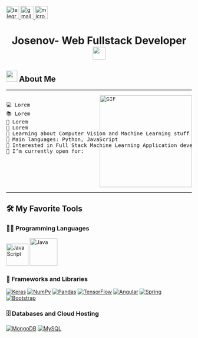 <div>
  <a href="https://t.me/" target="_blank">
    <img
      height="35"
      alt="telegram logo"
      src="https://img.shields.io/static/v1?message=Telegram&logo=telegram&label=&color=FFD94D&logoColor=black&labelColor=&style=for-the-badge"
    />
  </a>
  <a href="mailto:josenovillo88@gmail.com" target="blank">
    <img
      height="35"
      alt="gmail logo"
      src="https://img.shields.io/static/v1?message=Email&logo=gmail&label=&color=FFD94D&logoColor=black&labelColor=&style=for-the-badge"
    />
  </a>
  <a href="https://josenovillo.netlify.app/" target="_blank">
    <img
      height="35"
      alt="microsoft-outlook logo"
      src="https://img.shields.io/static/v1?message=Website&logo=microsoft-outlook&label=&color=FFD94D&logoColor=black&labelColor=&style=for-the-badge"
    />
  </a>
</div>

<h1 align="center"> Josenov- Web Fullstack Developer<img src="https://media.giphy.com/media/hvRJCLFzcasrR4ia7z/giphy.gif" width="35"></h1> 


<h2><img src="https://media.giphy.com/media/ObNTw8Uzwy6KQ/giphy.gif" width="30px"> About Me</h2>
<hr>
 
<pre>
<img align="right" alt="GIF" height="250px" src="https://cdn.dribbble.com/users/928287/screenshots/4233953/media/b3fc29dc60db7150feb98869c1e06bb0.gif" />
💻 Lorem
📚 Lorem
📝 Lorem
🔭 Lorem
🌱 Learning about Computer Vision and Machine Learning stuff
🌟 Main languages: Python, JavaScript
🚩 Interested in Full Stack Machine Learning Application development
🤔 I’m currently open for: 
</pre>
<hr>

## 🛠️ My Favorite Tools

### 👨‍💻 Programming Languages

<p >
    <a href="https://github.com/Josenov"><img alt="JavaScript"  height="60px" src="https://upload.wikimedia.org/wikipedia/commons/6/6a/JavaScript-logo.png"></a>
    <a href="https://github.com/Josenov"><img alt="Java" height="75px"  src="https://brandslogos.com/wp-content/uploads/images/java-logo-1.png"></a>

### 🧰 Frameworks and Libraries

<p>
    <a href="https://github.com/Bouaskaoun"><img alt="Keras" src="https://img.shields.io/badge/Keras%20-%23D00000.svg?logo=Keras&logoColor=white"></a>
    <a href="https://github.com/Bouaskaoun"><img alt="NumPy" src="https://img.shields.io/badge/Numpy%20-%23013243.svg?logo=numpy&logoColor=white"></a>
    <a href="https://github.com/Bouaskaoun"><img alt="Pandas" src="https://img.shields.io/badge/Pandas%20-%23150458.svg?logo=pandas&logoColor=white"></a>
    <a href="https://github.com/Bouaskaoun"><img alt="TensorFlow" src="https://img.shields.io/badge/TensorFlow%20-%23FF6F00.svg?logo=TensorFlow&logoColor=white"></a>
    <a href="https://github.com/Bouaskaoun"><img alt="Angular" src="https://img.shields.io/badge/Angular%20-%23D00000.svg?logo=Angular&logoColor=white"></a>
    <a href="https://github.com/Bouaskaoun"><img alt="Spring" src="https://img.shields.io/badge/Spring%20Boot%20-%2334A853.svg?logo=Springboot&logoColor=white"></a>
    <a href="https://github.com/Bouaskaoun"><img alt="Bootstrap" src="https://img.shields.io/badge/Bootstrap%20-%23150458.svg?logo=Bootstrap&logoColor=white"></a>
</p>

### 🗄️ Databases and Cloud Hosting

<p>
    <a> </a>
    <a href="https://github.com/Josenov"><img alt="MongoDB" src ="https://img.shields.io/badge/MongoDB-%234ea94b.svg?style=for-the-badge&logo=mongodb&logoColor=white"></a>
    <a href="https://github.com/Josenov"><img alt="MySQL" src ="https://img.shields.io/badge/mysql-4479A1.svg?style=for-the-badge&logo=mysql&logoColor=white"></a>
</p>

